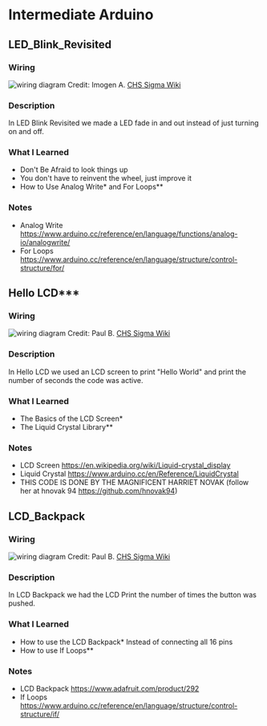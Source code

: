 # Intermediate Arduino 

## LED_Blink_Revisited

### Wiring
![wiring diagram](http://wiki.chssigma.com/images/e/e8/Fritzing_LED_fade.PNG)
Credit: Imogen A. [CHS Sigma Wiki](http://wiki.chssigma.com/index.php?title=Imogen%27s_Engineering_2_Notebook#Wiring_.26_Pictures)

### Description 

In LED Blink Revisited we made a LED fade in and out instead of just turning on and off.  

### What I Learned

* Don't Be Afraid to look things up 
* You don't have to reinvent the wheel, just improve it 
* How to Use Analog Write* and For Loops**

### Notes

* Analog Write https://www.arduino.cc/reference/en/language/functions/analog-io/analogwrite/
* For Loops https://www.arduino.cc/reference/en/language/structure/control-structure/for/

## Hello LCD***

### Wiring
![wiring diagram](http://wiki.chssigma.com/images/e/e0/Lcdcap1.PNG)
Credit: Paul B. [CHS Sigma Wiki](http://wiki.chssigma.com/index.php?title=Paul%27s_Engineering_2_Notebook#Wiring_and_Pictures)

### Description 

In Hello LCD we used an LCD screen to print "Hello World" and print the number of seconds the code was active.

### What I Learned

* The Basics of the LCD Screen*
* The Liquid Crystal Library**

### Notes 

* LCD Screen https://en.wikipedia.org/wiki/Liquid-crystal_display
* Liquid Crystal https://www.arduino.cc/en/Reference/LiquidCrystal
* THIS CODE IS DONE BY THE MAGNIFICENT HARRIET NOVAK (follow her at hnovak 94 https://github.com/hnovak94)

## LCD_Backpack 


### Wiring
![wiring diagram](http://wiki.chssigma.com/images/5/5d/Capswitch%601.PNG)
Credit: Paul B. [CHS Sigma Wiki](http://wiki.chssigma.com/index.php?title=Paul%27s_Engineering_2_Notebook#Wiring_and_Pictures)

### Description 

In LCD Backpack we had the LCD Print the number of times the button was pushed.

### What I Learned 
* How to use the LCD Backpack* Instead of connecting all 16 pins 
* How to use If Loops**

### Notes
* LCD Backpack https://www.adafruit.com/product/292
* If Loops https://www.arduino.cc/reference/en/language/structure/control-structure/if/
